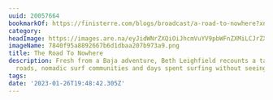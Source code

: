 ```yaml
---
uuid: 20057664
bookmarkOf: https://finisterre.com/blogs/broadcast/a-road-to-nowhere?xnpe_tifc=4DBuhF4uh.oJxIzJ4DBNbjpsafeWaeiWhFW6hfp3alB8bf8cRf4gVd46EMQ-tu4vaMpNbdHXx.EN4FYjhk4NxDnJ
category: 
headImage: https://images.are.na/eyJidWNrZXQiOiJhcmVuYV9pbWFnZXMiLCJrZXkiOiIyMDA1NzY2NC9vcmlnaW5hbF83ODQwZjk1YTg4OTI2NjdiNmQxZGJhYTIwN2I5NzNhOS5wbmciLCJlZGl0cyI6eyJyZXNpemUiOnsid2lkdGgiOjEyMDAsImhlaWdodCI6MTIwMCwiZml0IjoiaW5zaWRlIiwid2l0aG91dEVubGFyZ2VtZW50Ijp0cnVlfSwid2VicCI6eyJxdWFsaXR5Ijo5MH0sImpwZWciOnsicXVhbGl0eSI6OTB9LCJyb3RhdGUiOm51bGx9fQ==?bc=0
imageName: 7840f95a8892667b6d1dbaa207b973a9.png
title: The Road To Nowhere
description: Fresh from a Baja adventure, Beth Leighfield recounts a tale of washboard
  roads, nomadic surf communities and days spent surfing without seeing another soul.
tags: 
date: '2023-01-26T19:48:42.305Z'
---
```


